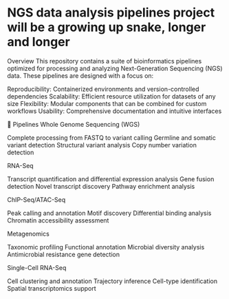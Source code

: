 # NGS data analysis pipelines project will be a growing up snake, longer and longer

Overview
This repository contains a suite of bioinformatics pipelines optimized for processing and analyzing Next-Generation Sequencing (NGS) data. These pipelines are designed with a focus on:

Reproducibility: Containerized environments and version-controlled dependencies
Scalability: Efficient resource utilization for datasets of any size
Flexibility: Modular components that can be combined for custom workflows
Usability: Comprehensive documentation and intuitive interfaces

🧪 Pipelines
Whole Genome Sequencing (WGS)

Complete processing from FASTQ to variant calling
Germline and somatic variant detection
Structural variant analysis
Copy number variation detection

RNA-Seq

Transcript quantification and differential expression analysis
Gene fusion detection
Novel transcript discovery
Pathway enrichment analysis

ChIP-Seq/ATAC-Seq

Peak calling and annotation
Motif discovery
Differential binding analysis
Chromatin accessibility assessment

Metagenomics

Taxonomic profiling
Functional annotation
Microbial diversity analysis
Antimicrobial resistance gene detection

Single-Cell RNA-Seq

Cell clustering and annotation
Trajectory inference
Cell-type identification
Spatial transcriptomics support

  
